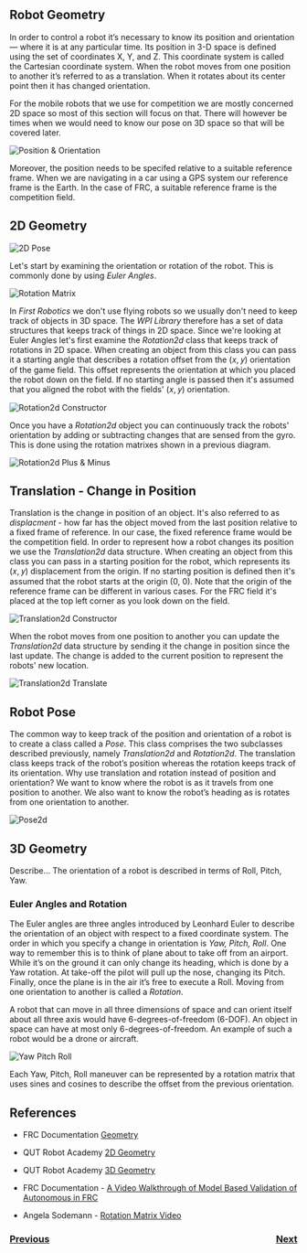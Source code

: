 ## Robot Geometry

In order to control a robot it’s necessary to know its position and orientation — where it is at any particular time.  Its position in 3-D space is defined using the set of coordinates X, Y, and Z.  This coordinate system is called the Cartesian coordinate system.  When the robot moves from one position to another it’s referred to as a translation.  When it rotates about its center point then it has changed orientation. 

For the mobile robots that we use for competition we are mostly concerned 2D space so most of this section will focus on that. There will however be times when we would need to know our pose on 3D space so that will be covered later.

![Position & Orientation](../../images/FRCGeometry/FRCGeometry.001.jpeg)

Moreover, the position needs to be specifed relative to a suitable reference frame.  When we are navigating in a car using a GPS system our reference frame is the Earth.  In the case of FRC, a suitable reference frame is the competition field.

## 2D Geometry

![2D Pose](../../images/FRCGeometry/FRCGeometry.006.jpeg)

Let's start by examining the orientation or rotation of the robot.  This is commonly done by using <i>Euler Angles</i>.

![Rotation Matrix](../../images/FRCGeometry/FRCGeometry.003.jpeg)

In <i>First Robotics</i> we don't use flying robots so we usually don't need to keep track of objects in 3D space.  The <i>WPI Library</i> therefore has a set of data structures that keeps track of things in 2D space. Since we're looking at Euler Angles let's first examine the <i>Rotation2d</i> class that keeps track of rotations in 2D space.  When creating an object from this class you can pass it a starting angle that describes a rotation offset from the (𝑥, 𝑦) orientation of the game field. This offset represents the orientation at which you placed the robot down on the field.  If no starting angle is passed then it's assumed that you aligned the robot with the fields' (𝑥, 𝑦) orientation.

![Rotation2d Constructor](../../images/FRCGeometry/FRCGeometry.014.jpeg)

Once you have a <i>Rotation2d</i> object you can continuously track the robots' orientation by adding or subtracting changes that are sensed from the gyro. This is done using the rotation matrixes shown in a previous diagram. 

![Rotation2d Plus & Minus](../../images/FRCGeometry/FRCGeometry.015.jpeg)

## Translation - Change in Position
Translation is the change in position of an object. It's also referred to as <i>displacment</i> - how far has the object moved from the last position relative to a fixed frame of reference.  In our case, the fixed reference frame would be the competition field.  In order to represent how a robot changes its position we use the <i>Translation2d</i> data structure. When creating an object from this class you can pass in a starting position for the robot, which represents its (𝑥, 𝑦) displacement from the origin.  If no starting position is defined then it's assumed that the robot starts at the origin (0, 0).  Note that the origin of the reference frame can be different in various cases.  For the FRC field it's placed at the top left corner as you look down on the field.

![Translation2d Constructor](../../images/FRCGeometry/FRCGeometry.010.jpeg)

When the robot moves from one position to another you can update the <i>Translation2d</i> data structure by sending it the change in position since the last update. The change is added to the current position to represent the robots' new location.

![Translation2d Translate](../../images/FRCGeometry/FRCGeometry.008.jpeg)

## Robot Pose
The common way to keep track of the position and orientation of a robot is to create a class called a <i>Pose</i>.  This class comprises the two subclasses described previously, namely <i>Translation2d</i> and <i>Rotation2d</i>.  The translation class keeps track of the robot’s position whereas the rotation keeps track of its orientation.  Why use translation and rotation instead of position and orientation?  We want to know where the robot is as it travels from one position to another.  We also want to know the robot’s heading as is rotates from one orientation to another.

![Pose2d](../../images/FRCGeometry/FRCGeometry.017.jpeg)

## 3D Geometry
Describe...
The orientation of a robot is described in terms of Roll, Pitch, Yaw.  

### Euler Angles and Rotation
The Euler angles are three angles introduced by Leonhard Euler to describe the orientation of an object with respect to a fixed coordinate system. The order in which you specify a change in orientation is <i>Yaw, Pitch, Roll</i>.  One way to remember this is to think of plane about to take off from an airport.  While it’s on the ground it can only change its heading, which is done by a Yaw rotation.  At take-off the pilot will pull up the nose, changing its Pitch.  Finally, once the plane is in the air it’s free to execute a Roll.  Moving from one orientation to another is called a <i>Rotation</i>.  

A robot that can move in all three dimensions of space and can orient itself about all three axis would have 6-degrees-of-freedom (6-DOF).  An object in space can have at most only 6-degrees-of-freedom.  An example of such a robot would be a drone or aircraft. 

![Yaw Pitch Roll](../../images/FRCGeometry/FRCGeometry.002.jpeg)

Each Yaw, Pitch, Roll maneuver can be represented by a rotation matrix that uses sines and cosines to describe the offset from the previous orientation.

## References
- FRC Documentation [Geometry](https://docs.wpilib.org/en/latest/docs/software/advanced-controls/geometry/index.html)

- QUT Robot Academy [2D Geometry](https://robotacademy.net.au/masterclass/2d-geometry/)

- QUT Robot Academy [3D Geometry](https://robotacademy.net.au/masterclass/3d-geometry/)

- FRC Documentation - [A Video Walkthrough of Model Based Validation of Autonomous in FRC](https://docs.wpilib.org/en/stable/docs/software/advanced-controls/video-walkthrough.html)

- Angela Sodemann - [Rotation Matrix Video](https://www.youtube.com/watch?v=lVjFhNv2N8o)

<h3><span style="float:left">
<a href="dynamicsIndex">Previous</a></span>
<span style="float:right">
<a href="kinematics">Next</a></span></h3>